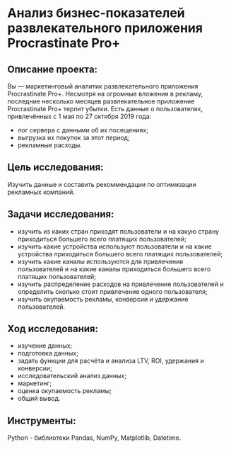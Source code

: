 # Анализ бизнес-показателей развлекательного приложения Procrastinate Pro+

## Описание проекта:
Вы — маркетинговый аналитик развлекательного приложения Procrastinate Pro+. Несмотря на огромные вложения в рекламу, последние несколько месяцев развлекательное приложение Procrastinate Pro+ терпит убытки. Есть данные о пользователях, привлечённых с 1 мая по 27 октября 2019 года:

- лог сервера с данными об их посещениях;
- выгрузка их покупок за этот период;
- рекламные расходы.

## Цель исследования:

Изучить данные и составить рекоммендации по оптимизации рекламных компаний.

## Задачи исследования:

- изучить из каких стран приходят пользователи и на какую страну приходиться большего всего платящих пользователей;
- изучить какие устройства используют пользователи и на какие устройства приходиться большего всего платящих пользователей;
- изучить какие каналы используются для привлечения пользователей и на какие каналы приходиться большего всего платящих пользователей;
- изучить распределение расходов на привлечение пользователей и определить сколько стоит привлечение одного пользователя;
- изучить окупаемость рекламы, конверсии и удержание пользователей.

## Ход исследования:

- изучение данных;
- подготовка данных;
- задать функции для расчёта и анализа LTV, ROI, удержания и конверсии;
- исследовательский анализ данных;
- маркетинг;
- оценка окупаемость рекламы;
- общий вывод.

## Инструменты:

Python - библиотеки Pandas, NumPy, Matplotlib, Datetime.
